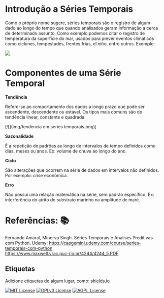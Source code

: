 
# Introdução a Séries Temporais
 

Como o próprio nome sugere, séries temporais são o registro de algum dado ao longo do tempo que quando analisados geram informação a cerca de determinado assunto. Como exemplo podemos citar o registro de temperatura da superfície do mar, usados para prever eventos climáticos como ciclones, tempestades, frentes frias, el niño, entre outros. Exemplo:



[![](https://ciclovivo.com.br/wp-content/uploads/2023/04/temperatura-superficie-oceanos-2.jpg)](https://ciclovivo.com.br/planeta/crise-climatica/superficie-dos-oceanos-atinge-temperatura-recorde/)
  
  
# Componentes de uma Série Temporal

**Tendência** 

Refere-se ao comportamento dos dados a longo prazo que pode ser ascendente, descendente ou estável. Os tipos mais comuns são de tendência linear, constante e quadrada.  

[![](img/tendencia em series temporais.png)]

**Sazonalidade**  

É a repetição de padrões ao longo de intervalos de tempo definidos como dias, meses ou anos. Ex: volume de chuva ao longo do ano.

**Ciclo**  

São alterações que ocorrem na série de dados em intervalos não definidos. Por exemplo: crise econômica.

**Erro**  

Não possui uma relação matemática na série, sem padrão específico. Ex: interferência do atrito do substrato marinho na amplitude de maré.


# Referências:  📚
Fernando Amaral, Minerva Singh. Séries Temporais e Analises Preditivas com Python. Udemy: https://capgemini.udemy.com/course/series-temporais-com-python  
https://www.maxwell.vrac.puc-rio.br/4244/4244_5.PDF  


## Etiquetas

Adicione etiquetas de algum lugar, como: [shields.io](https://shields.io/)

[![MIT License](https://img.shields.io/badge/License-MIT-green.svg)](https://choosealicense.com/licenses/mit/)
[![GPLv3 License](https://img.shields.io/badge/License-GPL%20v3-yellow.svg)](https://opensource.org/licenses/)
[![AGPL License](https://img.shields.io/badge/license-AGPL-blue.svg)](http://www.gnu.org/licenses/agpl-3.0)

